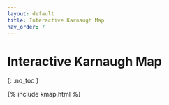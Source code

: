 ```yaml
---
layout: default
title: Interactive Karnaugh Map
nav_order: 7
---
```


# Interactive Karnaugh Map
{: .no_toc }

{% include kmap.html %}
